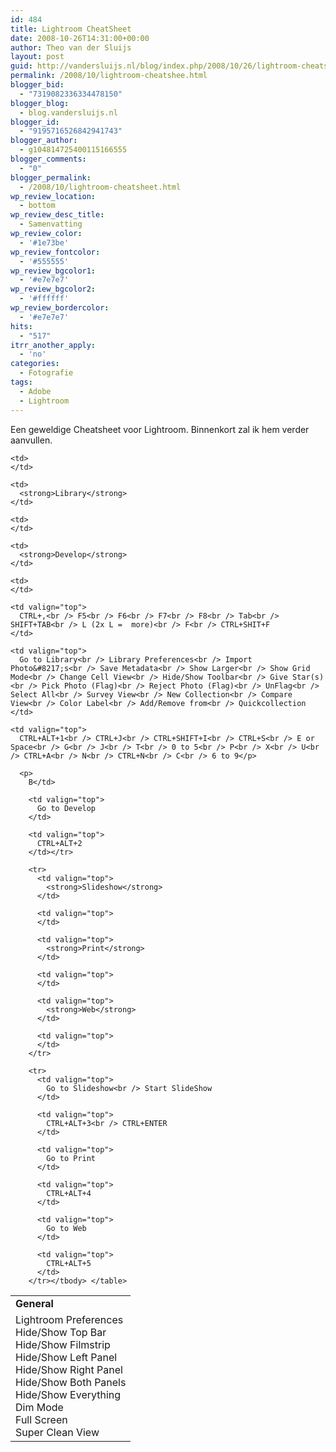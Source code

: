 ```yaml
---
id: 484
title: Lightroom CheatSheet
date: 2008-10-26T14:31:00+00:00
author: Theo van der Sluijs
layout: post
guid: http://vandersluijs.nl/blog/index.php/2008/10/26/lightroom-cheatshee/
permalink: /2008/10/lightroom-cheatshee.html
blogger_bid:
  - "7319082336334478150"
blogger_blog:
  - blog.vandersluijs.nl
blogger_id:
  - "9195716526842941743"
blogger_author:
  - g104814725400115166555
blogger_comments:
  - "0"
blogger_permalink:
  - /2008/10/lightroom-cheatsheet.html
wp_review_location:
  - bottom
wp_review_desc_title:
  - Samenvatting
wp_review_color:
  - '#1e73be'
wp_review_fontcolor:
  - '#555555'
wp_review_bgcolor1:
  - '#e7e7e7'
wp_review_bgcolor2:
  - '#ffffff'
wp_review_bordercolor:
  - '#e7e7e7'
hits:
  - "517"
itrr_another_apply:
  - 'no'
categories:
  - Fotografie
tags:
  - Adobe
  - Lightroom
---
```

Een geweldige Cheatsheet voor Lightroom. Binnenkort zal ik hem verder aanvullen.
  
<!--more-->

<table border="0" width="100%">
  <tr>
    <td>
      <strong>General</strong>
    </td>
    
    <td>
    </td>
    
    <td>
      <strong>Library</strong>
    </td>
    
    <td>
    </td>
    
    <td>
      <strong>Develop</strong>
    </td>
    
    <td>
    </td>
  </tr>
  
  <tr>
    <td valign="top">
      Lightroom Preferences<br /> Hide/Show Top Bar<br /> Hide/Show Filmstrip<br /> Hide/Show Left Panel<br /> Hide/Show Right Panel<br /> Hide/Show Both Panels<br /> Hide/Show Everything<br /> Dim Mode<br /> Full Screen<br /> Super Clean View
    </td>
    
    <td valign="top">
      CTRL+,<br /> F5<br /> F6<br /> F7<br /> F8<br /> Tab<br /> SHIFT+TAB<br /> L (2x L =  more)<br /> F<br /> CTRL+SHIT+F
    </td>
    
    <td valign="top">
      Go to Library<br /> Library Preferences<br /> Import Photo&#8217;s<br /> Save Metadata<br /> Show Larger<br /> Show Grid Mode<br /> Change Cell View<br /> Hide/Show Toolbar<br /> Give Star(s)<br /> Pick Photo (Flag)<br /> Reject Photo (Flag)<br /> UnFlag<br /> Select All<br /> Survey View<br /> New Collection<br /> Compare View<br /> Color Label<br /> Add/Remove from<br /> Quickcollection
    </td>
    
    <td valign="top">
      CTRL+ALT+1<br /> CTRL+J<br /> CTRL+SHIFT+I<br /> CTRL+S<br /> E or Space<br /> G<br /> J<br /> T<br /> 0 to 5<br /> P<br /> X<br /> U<br /> CTRL+A<br /> N<br /> CTRL+N<br /> C<br /> 6 to 9</p> 
      
      <p>
        B</td> 
        
        <td valign="top">
          Go to Develop
        </td>
        
        <td valign="top">
          CTRL+ALT+2
        </td></tr> 
        
        <tr>
          <td valign="top">
            <strong>Slideshow</strong>
          </td>
          
          <td valign="top">
          </td>
          
          <td valign="top">
            <strong>Print</strong>
          </td>
          
          <td valign="top">
          </td>
          
          <td valign="top">
            <strong>Web</strong>
          </td>
          
          <td valign="top">
          </td>
        </tr>
        
        <tr>
          <td valign="top">
            Go to Slideshow<br /> Start SlideShow
          </td>
          
          <td valign="top">
            CTRL+ALT+3<br /> CTRL+ENTER
          </td>
          
          <td valign="top">
            Go to Print
          </td>
          
          <td valign="top">
            CTRL+ALT+4
          </td>
          
          <td valign="top">
            Go to Web
          </td>
          
          <td valign="top">
            CTRL+ALT+5
          </td>
        </tr></tbody> </table>